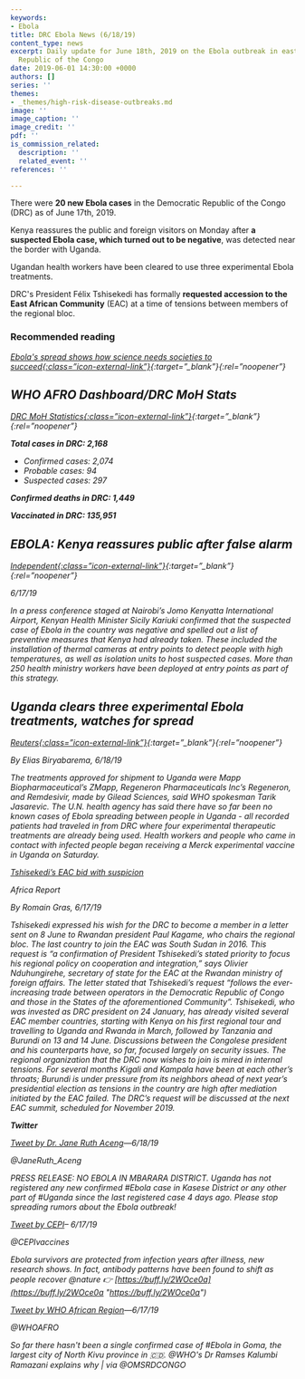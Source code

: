 ```yaml
---
keywords:
- Ebola
title: DRC Ebola News (6/18/19)
content_type: news
excerpt: Daily update for June 18th, 2019 on the Ebola outbreak in eastern Democratic
  Republic of the Congo
date: 2019-06-01 14:30:00 +0000
authors: []
series: ''
themes:
- _themes/high-risk-disease-outbreaks.md
image: ''
image_caption: ''
image_credit: ''
pdf: ''
is_commission_related:
  description: ''
  related_event: ''
references: ''

---
```

There were **20 new Ebola cases** in the Democratic Republic of the Congo (DRC) as of June 17th, 2019.

Kenya reassures the public and foreign visitors on Monday after **a suspected Ebola case, which turned out to be negative**, was detected near the border with Uganda.

Ugandan health workers have been cleared to use three experimental Ebola treatments.

DRC's President Félix Tshisekedi has formally **requested accession to the East African Community** (EAC) at a time of tensions between members of the regional bloc.

### Recommended reading

<i>[Ebola's spread shows how science needs societies to succeed<i/>{:class=”icon-external-link”}](https://www.reuters.com/article/us-health-ebola-society-analysis-idUSKCN1TI0H1?utm_campaign=trueAnthem%3A+Trending+Content&utm_content=5d076e1fb1a3150001dd6931&utm_medium=trueAnthem&utm_source=twitter){:target=”_blank”}{:rel=”noopener”}

## WHO AFRO Dashboard/DRC MoH Stats 

<i>[DRC MoH Statistics<i/>{:class=”icon-external-link”}](http://translate.google.com/translate?hl=auto&langpair=auto|en&u=https%3A%2F%2Fus13.campaign-archive.com%2F%3Fu%3D89e5755d2cca4840b1af93176%26id%3Daf145ced43%26e%3D34c0620338){:target=”_blank”}{:rel=”noopener”}

**Total cases in DRC: 2,168**

* Confirmed cases: 2,074
* Probable cases: 94
* Suspected cases: 297

**Confirmed deaths in DRC: 1,449**

**Vaccinated in DRC: 135,951**

## EBOLA: Kenya reassures public after false alarm

<i>[Independent<i/>{:class=”icon-external-link”}](https://www.independent.co.ug/ebola-kenya-reassures-public-after-false-alarm/){:target=”_blank”}{:rel=”noopener”}

_6/17/19_

In a press conference staged at Nairobi’s Jomo Kenyatta International Airport, Kenyan Health Minister Sicily Kariuki confirmed that the suspected case of Ebola in the country was negative and spelled out a list of preventive measures that Kenya had already taken. These included the installation of thermal cameras at entry points to detect people with high temperatures, as well as isolation units to host suspected cases. More than 250 health ministry workers have been deployed at entry points as part of this strategy.

## Uganda clears three experimental Ebola treatments, watches for spread

<i>[Reuters<i/>{:class=”icon-external-link”}](https://www.reuters.com/article/us-health-ebola-uganda/uganda-clears-three-experimental-ebola-treatments-watches-for-spread-idUSKCN1TJ0R4){:target=”_blank”}{:rel=”noopener”}

_By Elias Biryabarema, 6/18/19_

The treatments approved for shipment to Uganda were Mapp Biopharmaceutical’s ZMapp, Regeneron Pharmaceuticals Inc’s Regeneron, and Remdesivir, made by Gilead Sciences, said WHO spokesman Tarik Jasarevic. The U.N. health agency has said there have so far been no known cases of Ebola spreading between people in Uganda - all recorded patients had traveled in from DRC where four experimental therapeutic treatments are already being used. Health workers and people who came in contact with infected people began receiving a Merck experimental vaccine in Uganda on Saturday.

[Tshisekedi’s EAC bid with suspicion](https://www.theafricareport.com/14114/east-african-neighbours-eye-tshisekedis-eac-bid-with-suspicion/)

_Africa Report_

_By Romain Gras, 6/17/19_

Tshisekedi expressed his wish for the DRC to become a member in a letter sent on 8 June to Rwandan president Paul Kagame, who chairs the regional bloc. The last country to join the EAC was South Sudan in 2016. This request is “a confirmation of President Tshisekedi’s stated priority to focus his regional policy on cooperation and integration,” says Olivier Nduhungirehe, secretary of state for the EAC at the Rwandan ministry of foreign affairs. The letter stated that Tshisekedi’s request “follows the ever-increasing trade between operators in the Democratic Republic of Congo and those in the States of the aforementioned Community”. Tshisekedi, who was invested as DRC president on 24 January, has already visited several EAC member countries, starting with Kenya on his first regional tour and travelling to Uganda and Rwanda in March, followed by Tanzania and Burundi on 13 and 14 June. Discussions between the Congolese president and his counterparts have, so far, focused largely on security issues. The regional organization that the DRC now wishes to join is mired in internal tensions. For several months Kigali and Kampala have been at each other’s throats; Burundi is under pressure from its neighbors ahead of next year’s presidential election as tensions in the country are high after mediation initiated by the EAC failed. The DRC’s request will be discussed at the next EAC summit, scheduled for November 2019.

**Twitter**

[Tweet by Dr. Jane Ruth Aceng](https://twitter.com/JaneRuth_Aceng/status/1140973494148239360)—6/18/19

@JaneRuth_Aceng

PRESS RELEASE: NO EBOLA IN MBARARA DISTRICT. Uganda has not registered any new confirmed #Ebola case in Kasese District or any other part of #Uganda since the last registered case 4 days ago. Please stop spreading rumors about the Ebola outbreak!

[Tweet by CEPI](https://twitter.com/CEPIvaccines/status/1140546125541314560)– 6/17/19

@CEPIvaccines

Ebola survivors are protected from infection years after illness, new research shows. In fact, antibody patterns have been found to shift as people recover @nature 👉 [https://buff.ly/2WOce0a](https://buff.ly/2WOce0a "https://buff.ly/2WOce0a")

[Tweet by WHO African Region](https://twitter.com/WHOAFRO/status/1140633290208153601)—6/17/19

@WHOAFRO

So far there hasn't been a single confirmed case of #Ebola in Goma, the largest city of North Kivu province in 🇨🇩. @WHO's Dr Ramses Kalumbi Ramazani explains why | via @OMSRDCONGO